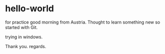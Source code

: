 # hello-world
for practice 
good morning from Austria. Thought to learn something new so started with Git.

trying in windows.

Thank you.
regards.
